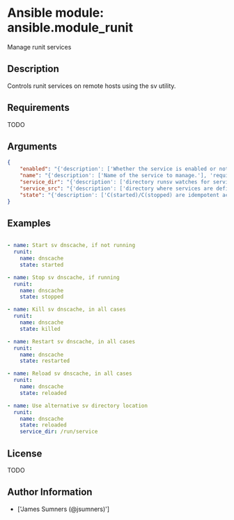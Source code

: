 # Ansible module: ansible.module_runit


Manage runit services

## Description

Controls runit services on remote hosts using the sv utility.

## Requirements

TODO

## Arguments

``` json
{
    "enabled": "{'description': ['Whether the service is enabled or not, if disabled it also implies stopped.'], 'type': 'bool'}",
    "name": "{'description': ['Name of the service to manage.'], 'required': True}",
    "service_dir": "{'description': ['directory runsv watches for services'], 'default': '/var/service'}",
    "service_src": "{'description': ['directory where services are defined, the source of symlinks to service_dir.'], 'default': '/etc/sv'}",
    "state": "{'description': ['C(started)/C(stopped) are idempotent actions that will not run commands unless necessary.  C(restarted) will always bounce the service (sv restart) and C(killed) will always bounce the service (sv force-stop). C(reloaded) will send a HUP (sv reload). C(once) will run a normally downed sv once (sv once), not really an idempotent operation.'], 'choices': ['killed', 'once', 'reloaded', 'restarted', 'started', 'stopped']}",
}
```

## Examples


``` yaml

- name: Start sv dnscache, if not running
  runit:
    name: dnscache
    state: started

- name: Stop sv dnscache, if running
  runit:
    name: dnscache
    state: stopped

- name: Kill sv dnscache, in all cases
  runit:
    name: dnscache
    state: killed

- name: Restart sv dnscache, in all cases
  runit:
    name: dnscache
    state: restarted

- name: Reload sv dnscache, in all cases
  runit:
    name: dnscache
    state: reloaded

- name: Use alternative sv directory location
  runit:
    name: dnscache
    state: reloaded
    service_dir: /run/service

```

## License

TODO

## Author Information
  - ['James Sumners (@jsumners)']
